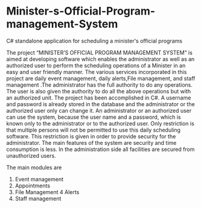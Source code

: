 # Minister-s-Official-Program-management-System
C# standalone application for scheduling a minister's official programs


The project “MINISTER’S OFFICIAL PROGRAM MANAGEMENT SYSTEM” is aimed at developing software which enables the administrator 
as well as an authorized user to perform the scheduling operations of a Minister in an easy and user friendly manner. 
The various services incorporated in this project are daily event management, daily alerts,File management, and staff management .The administrator has the full authority to do any operations. The user is also given the authority to do all the above operations but with an authorized unit. 
The project has been accomplished in C#. A username and password is already stored in the database and the administrator or the authorized user only can change it. An administrator or an authorized user can use the system, because the user name and a password, which is known only to the administrator or to the authorized user. Only restriction is that multiple persons will not be permitted to use this daily scheduling software. This restriction is given in order to provide security for the administrator. The main features of the system are security and time consumption is less. In the administration side all facilities are secured from unauthorized users.

The main modules are
1.	Event management 
2.	Appointments
3.	File Management
4	Alerts
5.	Staff management

